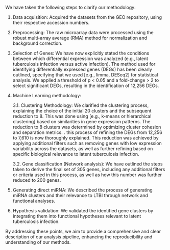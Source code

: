 We have taken the following steps to clarify our methodology:
1.	Data acquisition: Acquired the datasets from the GEO repository, using their respective accession numbers.

2.	Preprocessing:  The raw microarray data were processed using the robust multi-array average (RMA) method for normalization and background correction.

3.	Selection of Genes: We have now explicitly stated the conditions between which differential expression was analyzed (e.g., latent tuberculosis infection versus active infection). The method used for identifying differentially expressed genes (DEGs) has been clearly outlined, specifying that we used [e.g., limma, DESeq2] for statistical analysis. We applied a threshold of p < 0.05 and a fold-change > 2 to select significant DEGs, resulting in the identification of 12,256 DEGs.

4.	Machine Learning methodology: 

    3.1.	Clustering Methodology: We clarified the clustering process, explaining the choice of the initial 20 clusters and the subsequent reduction to 8. This was done using [e.g., k-means or hierarchical clustering] based on similarities in gene expression patterns. The reduction to 8 clusters was determined by optimizing cluster cohesion and separation metrics. . this process of refining the DEGs from 12,256 to 7,610 is now thoroughly explained. This reduction was achieved by applying additional filters such as removing genes with low expression variability across the datasets, as well as further refining based on specific biological relevance to latent tuberculosis infection.

    3.2.	Gene classification (Network analysis): We have outlined the steps taken to derive the final set of 305 genes, including any additional filters or criteria used in this process, as well as how this number was further reduced to 200 genes.

5.	Generating direct miRNA: We described the process of generating miRNA clusters and their relevance to LTBI through network and functional analyses.

6.	Hypothesis validation: We validated the identified gene clusters by integrating them into functional hypotheses relevant to latent tuberculosis infection.


By addressing these points, we aim to provide a comprehensive and clear description of our analysis pipeline, enhancing the reproducibility and understanding of our methods. 
